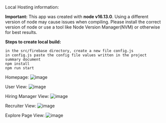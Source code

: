 Local Hosting information:

**Important:** This app was created with **node v16.13.0**. Using a different version of node may cause issues when compiling. Please install the correct version of node or use a tool like Node Version Manager(NVM) or otherwise for best results.

**Steps to create local build:**

```
in the src/firebase directory, create a new file config.js
in config.js paste the config file values written in the project summary document
npm install
npm run start
```

Homepage:
![image](https://user-images.githubusercontent.com/44417980/231034712-d265f5ca-5451-4102-89a9-fdf9a3f84d74.png)

User View:
![image](https://user-images.githubusercontent.com/44417980/231034771-f8f58f08-f7dd-40ad-b6c5-aeaa89355867.png)

Hiring Manager View:
![image](https://user-images.githubusercontent.com/44417980/231034889-faace7ec-cb33-4c62-9505-5c7311378579.png)

Recruiter View:
![image](https://user-images.githubusercontent.com/44417980/231034927-9948acbb-0ec6-49ad-bc30-1959a6ae7fba.png)

Explore Page View:
![image](https://user-images.githubusercontent.com/44417980/231034969-50c05e61-765d-4771-a3fe-aadb5f7147d0.png)
